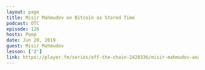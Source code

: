 ```yaml
---
layout: page
title: Misir Mahmudov on Bitcoin as Stored Time
podcast: OTC
episode: 126
hosts: Pomp
date: Jun 20, 2019
guest: Misir Mahmudov
lesson: ['2']
link: https://player.fm/series/off-the-chain-2428336/misir-mahmudov-analyst-at-adaptive-capital-why-bitcoin-is-stored-time
---
```

